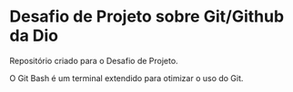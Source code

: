 # Desafio de Projeto sobre Git/Github da Dio
Repositório criado para o Desafio de Projeto.

O Git Bash é um terminal extendido para otimizar o uso do Git.
